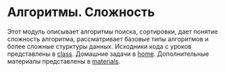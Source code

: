 # Алгоритмы. Сложность
Этот модуль описывает алгоритмы поиска, сортировки, дает понятие сложность алгоритма, рассматривает базовые типы алгоритмов и более сложные стурктуры данных.
Исходники кода с уроков представлены в [class](./class/). Домашние задачи в [home](./home/home_work.txt). Дополнительные материалы представлены в [materials](./materials/README.md).
